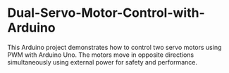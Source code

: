 # Dual-Servo-Motor-Control-with-Arduino
This Arduino project demonstrates how to control two servo motors  using PWM with Arduino Uno. The motors move in opposite directions simultaneously using external power for safety and performance.
